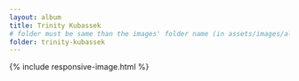 ```yaml
---
layout: album
title: Trinity Kubassek
# folder must be same than the images' folder name (in assets/images/albums) and _data/albums
folder: trinity-kubassek
---
```


{% include responsive-image.html %}